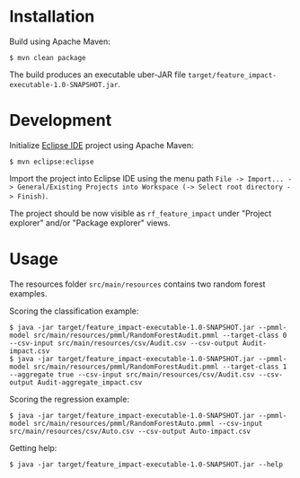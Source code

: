 # Installation #

Build using Apache Maven:

```
$ mvn clean package
```

The build produces an executable uber-JAR file `target/feature_impact-executable-1.0-SNAPSHOT.jar`.

# Development #

Initialize [Eclipse IDE](https://www.eclipse.org/ide/) project using Apache Maven:

```
$ mvn eclipse:eclipse
```

Import the project into Eclipse IDE using the menu path `File -> Import... -> General/Existing Projects into Workspace (-> Select root directory -> Finish)`.

The project should be now visible as `rf_feature_impact` under "Project explorer" and/or "Package explorer" views.

# Usage #

The resources folder `src/main/resources` contains two random forest examples.

Scoring the classification example:

```
$ java -jar target/feature_impact-executable-1.0-SNAPSHOT.jar --pmml-model src/main/resources/pmml/RandomForestAudit.pmml --target-class 0 --csv-input src/main/resources/csv/Audit.csv --csv-output Audit-impact.csv
$ java -jar target/feature_impact-executable-1.0-SNAPSHOT.jar --pmml-model src/main/resources/pmml/RandomForestAudit.pmml --target-class 1 --aggregate true --csv-input src/main/resources/csv/Audit.csv --csv-output Audit-aggregate_impact.csv
```

Scoring the regression example:

```
$ java -jar target/feature_impact-executable-1.0-SNAPSHOT.jar --pmml-model src/main/resources/pmml/RandomForestAuto.pmml --csv-input src/main/resources/csv/Auto.csv --csv-output Auto-impact.csv
```

Getting help:

```
$ java -jar target/feature_impact-executable-1.0-SNAPSHOT.jar --help
```